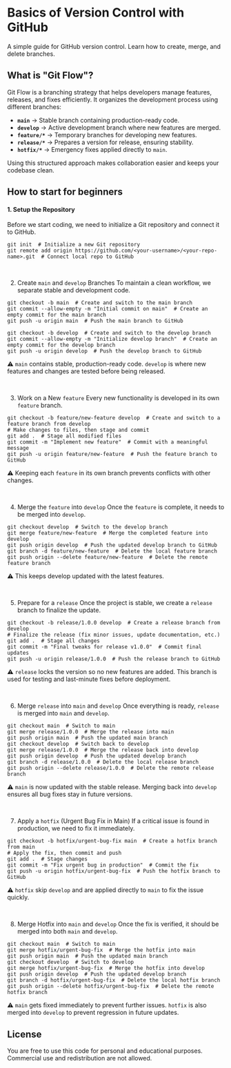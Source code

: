 # Basics of Version Control with GitHub
A simple guide for GitHub version control. Learn how to create, merge, and delete branches.


## What is "Git Flow"?
Git Flow is a branching strategy that helps developers manage features, releases, and fixes efficiently. It organizes the development process using different branches:

- **`main`** → Stable branch containing production-ready code.
- **`develop`** → Active development branch where new features are merged.
- **`feature/*`** → Temporary branches for developing new features.
- **`release/*`** → Prepares a version for release, ensuring stability.
- **`hotfix/*`** → Emergency fixes applied directly to `main`.

Using this structured approach makes collaboration easier and keeps your codebase clean.


## How to start for beginners
#### 1. Setup the Repository
Before we start coding, we need to initialize a Git repository and connect it to GitHub.
```
git init  # Initialize a new Git repository
git remote add origin https://github.com/<your-username>/<your-repo-name>.git  # Connect local repo to GitHub
```

<br>

2. Create `main` and `develop` Branches
To maintain a clean workflow, we separate stable and development code.
```
git checkout -b main  # Create and switch to the main branch
git commit --allow-empty -m "Initial commit on main"  # Create an empty commit for the main branch
git push -u origin main  # Push the main branch to GitHub

git checkout -b develop  # Create and switch to the develop branch
git commit --allow-empty -m "Initialize develop branch"  # Create an empty commit for the develop branch
git push -u origin develop  # Push the develop branch to GitHub
```
⚠️ `main` contains stable, production-ready code. `develop` is where new features and changes are tested before being released.

<br>

3. Work on a New `feature`
Every new functionality is developed in its own `feature` branch.
```
git checkout -b feature/new-feature develop  # Create and switch to a feature branch from develop
# Make changes to files, then stage and commit
git add .  # Stage all modified files
git commit -m "Implement new feature"  # Commit with a meaningful message
git push -u origin feature/new-feature  # Push the feature branch to GitHub
```
⚠️ Keeping each `feature` in its own branch prevents conflicts with other changes.

<br>

4. Merge the `feature` into `develop`
Once the `feature` is complete, it needs to be merged into `develop`.
```
git checkout develop  # Switch to the develop branch
git merge feature/new-feature  # Merge the completed feature into develop
git push origin develop  # Push the updated develop branch to GitHub
git branch -d feature/new-feature  # Delete the local feature branch
git push origin --delete feature/new-feature  # Delete the remote feature branch
```
⚠️ This keeps develop updated with the latest features.

<br>

5. Prepare for a `release`
Once the project is stable, we create a `release` branch to finalize the update.
```
git checkout -b release/1.0.0 develop  # Create a release branch from develop
# Finalize the release (fix minor issues, update documentation, etc.)
git add .  # Stage all changes
git commit -m "Final tweaks for release v1.0.0"  # Commit final updates
git push -u origin release/1.0.0  # Push the release branch to GitHub
```
⚠️ `release` locks the version so no new features are added. This branch is used for testing and last-minute fixes before deployment.

<br>

6. Merge `release` into `main` and `develop`
Once everything is ready, `release` is merged into `main` and `develop`.
```
git checkout main  # Switch to main
git merge release/1.0.0  # Merge the release into main
git push origin main  # Push the updated main branch
git checkout develop  # Switch back to develop
git merge release/1.0.0  # Merge the release back into develop
git push origin develop  # Push the updated develop branch
git branch -d release/1.0.0  # Delete the local release branch
git push origin --delete release/1.0.0  # Delete the remote release branch
```
⚠️ `main` is now updated with the stable release. Merging back into `develop` ensures all bug fixes stay in future versions.

<br>

7. Apply a `hotfix` (Urgent Bug Fix in Main)
If a critical issue is found in production, we need to fix it immediately.
```
git checkout -b hotfix/urgent-bug-fix main  # Create a hotfix branch from main
# Apply the fix, then commit and push
git add .  # Stage changes
git commit -m "Fix urgent bug in production"  # Commit the fix
git push -u origin hotfix/urgent-bug-fix  # Push the hotfix branch to GitHub
```
⚠️ `hotfix` skip `develop` and are applied directly to `main` to fix the issue quickly.

<br>

8. Merge Hotfix into `main` and `develop`
Once the fix is verified, it should be merged into both `main` and `develop`.
```
git checkout main  # Switch to main
git merge hotfix/urgent-bug-fix  # Merge the hotfix into main
git push origin main  # Push the updated main branch
git checkout develop  # Switch to develop
git merge hotfix/urgent-bug-fix  # Merge the hotfix into develop
git push origin develop  # Push the updated develop branch
git branch -d hotfix/urgent-bug-fix  # Delete the local hotfix branch
git push origin --delete hotfix/urgent-bug-fix  # Delete the remote hotfix branch
```
⚠️ `main` gets fixed immediately to prevent further issues. `hotfix` is also merged into `develop` to prevent regression in future updates.


## License
You are free to use this code for personal and educational purposes. Commercial use and redistribution are not allowed.

